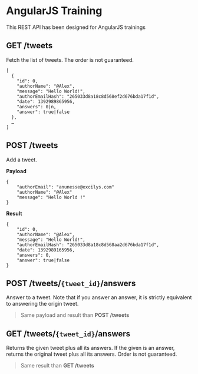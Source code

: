 # AngularJS Training
This REST API has been designed for AngularJS trainings

## GET /tweets
Fetch the list of tweets.
The order is not guaranteed.

```
[
  {
    "id": 0,
    "authorName": "@Alex",
    "message": "Hello World!",
    "authorEmailHash": "265033d8a18c8d568ef2d676bda17f1d",
    "date": 1392989865956,
    "answers": 0|n,
    "answer": true|false
  },
  …
]
```

## POST /tweets
Add a tweet.

**Payload**
```
{
    "authorEmail": "anunesse@excilys.com"
    "authorName": "@Alex"
    "message": "Hello World !"
}
```

**Result**
```
{
    "id": 0,
    "authorName": "@Alex",
    "message": "Hello World!",
    "authorEmailHash": "265033d8a18c8d568aa2d676bda17f1d",
    "date": 1392989165956,
    "answers": 0,
    "answer": true|false
}
```

## POST /tweets/```{tweet_id}```/answers
Answer to a tweet.
Note that if you answer an answer, it is strictly equivalent
to answering the origin tweet.

> Same payload and result than **POST /tweets**

## GET /tweets/```{tweet_id}```/answers
Returns the given tweet plus all its answers. If the given is an answer,
returns the original tweet plus all its answers. Order is not guaranteed.

> Same result than **GET /tweets**